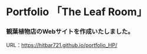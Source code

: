# Portfolio 「The Leaf Room」
### 観葉植物店のWebサイトを作成いたしました。

URL：https://hitbar721.github.io/portfolio_HP/